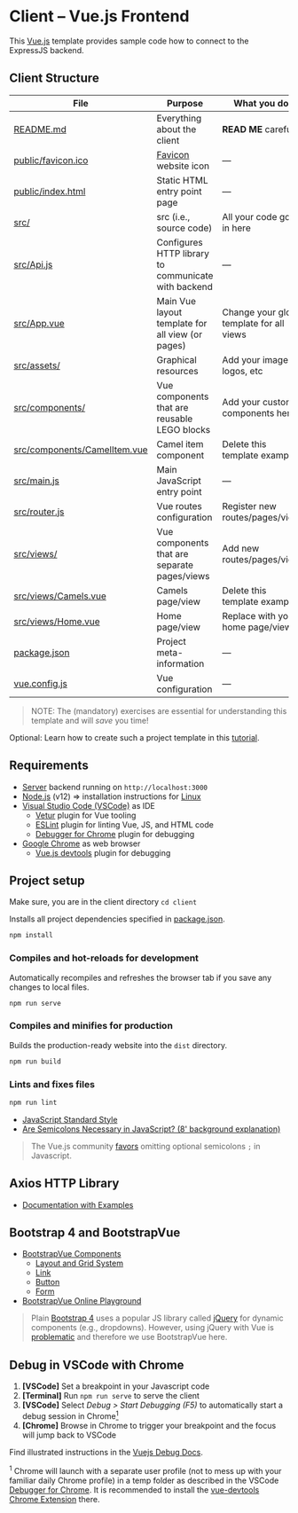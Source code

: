 # Client – Vue.js Frontend

This [Vue.js](https://vuejs.org/) template provides sample code how to connect to the ExpressJS backend.

## Client Structure

| File        | Purpose           | What you do?  |
| ------------- | ------------- | ----- |
| [README.md](./README.md) | Everything about the client | **READ ME** carefully! |
| [public/favicon.ico](public/favicon.ico) | [Favicon](https://en.wikipedia.org/wiki/Favicon) website icon | — |
| [public/index.html](public/index.html) | Static HTML entry point page | — |
| [src/](src/) | src (i.e., source code) | All your code goes in here |
| [src/Api.js](src/Api.js) | Configures HTTP library to communicate with backend | — |
| [src/App.vue](src/App.vue) | Main Vue layout template for all view (or pages) | Change your global template for all views |
| [src/assets/](src/assets/) | Graphical resources | Add your images, logos, etc |
| [src/components/](src/components) | Vue components that are reusable LEGO blocks | Add your custom components here |
| [src/components/CamelItem.vue](src/components/CamelItem.vue) | Camel item component | Delete this template example |
| [src/main.js](src/main.js) | Main JavaScript entry point | — |
| [src/router.js](src/router.js) | Vue routes configuration | Register new routes/pages/views |
| [src/views/](src/views) | Vue components that are separate pages/views | Add new routes/pages/views |
| [src/views/Camels.vue](src/views/Camels.vue) | Camels page/view | Delete this template example |
| [src/views/Home.vue](src/views/Home.vue) | Home page/view | Replace with your home page/view |
| [package.json](package.json) | Project meta-information | —|
| [vue.config.js](vue.config.js) | Vue configuration | — |

> NOTE: The (mandatory) exercises are essential for understanding this template and will *save* you time!

Optional: Learn how to create such a project template in this [tutorial](https://www.vuemastery.com/courses/real-world-vue-js/vue-cli).

## Requirements

* [Server](../server/README.md) backend running on `http://localhost:3000`
* [Node.js](https://nodejs.org/en/download/) (v12) => installation instructions for [Linux](https://github.com/nodesource/distributions)
* [Visual Studio Code (VSCode)](https://code.visualstudio.com/) as IDE
  * [Vetur](https://marketplace.visualstudio.com/items?itemName=octref.vetur) plugin for Vue tooling
  * [ESLint](https://marketplace.visualstudio.com/items?itemName=dbaeumer.vscode-eslint) plugin for linting Vue, JS, and HTML code
  * [Debugger for Chrome](https://marketplace.visualstudio.com/items?itemName=msjsdiag.debugger-for-chrome) plugin for debugging
* [Google Chrome](https://www.google.com/chrome/) as web browser
  * [Vue.js devtools](https://chrome.google.com/webstore/detail/vuejs-devtools/nhdogjmejiglipccpnnnanhbledajbpd?hl=en) plugin for debugging

## Project setup

Make sure, you are in the client directory `cd client`

Installs all project dependencies specified in [package.json](./package.json).

```sh
npm install
```

### Compiles and hot-reloads for development

Automatically recompiles and refreshes the browser tab if you save any changes to local files.

```sh
npm run serve
```

### Compiles and minifies for production

Builds the production-ready website into the `dist` directory.

```sh
npm run build
```

### Lints and fixes files

```sh
npm run lint
```

* [JavaScript Standard Style](https://standardjs.com/rules-en.html)
* [Are Semicolons Necessary in JavaScript? (8' background explanation)](https://youtu.be/gsfbh17Ax9I)

> The Vue.js community [favors](https://forum.vuejs.org/t/semicolon-less-code-my-thoughts/4229) omitting optional semicolons `;` in Javascript.

## Axios HTTP Library

* [Documentation with Examples](https://github.com/axios/axios#axios)

## Bootstrap 4 and BootstrapVue

* [BootstrapVue Components](https://bootstrap-vue.js.org/docs/components)
  * [Layout and Grid System](https://bootstrap-vue.js.org/docs/components/layout/)
  * [Link](https://bootstrap-vue.js.org/docs/components/link)
  * [Button](https://bootstrap-vue.js.org/docs/components/button)
  * [Form](https://bootstrap-vue.js.org/docs/components/form)
* [BootstrapVue Online Playground](https://bootstrap-vue.js.org/play/)

> Plain [Bootstrap 4](https://getbootstrap.com/) uses a popular JS library called [jQuery](http://jquery.com/) for dynamic components (e.g., dropdowns). However, using jQuery with Vue is [problematic](https://vuejsdevelopers.com/2017/05/20/vue-js-safely-jquery-plugin/) and therefore we use BootstrapVue here.

## Debug in VSCode with Chrome

1. **[VSCode]** Set a breakpoint in your Javascript code
2. **[Terminal]** Run `npm run serve` to serve the client
3. **[VSCode]** Select *Debug > Start Debugging (F5)* to automatically start a debug session in Chrome[<sup>1</sup>](#1)
4. **[Chrome]** Browse in Chrome to trigger your breakpoint and the focus will jump back to VSCode

Find illustrated instructions in the [Vuejs Debug Docs](https://vuejs.org/v2/cookbook/debugging-in-vscode.html).

<a class="anchor" id="1"><sup>1</sup></a> Chrome will launch with a separate user profile (not to mess up with your familiar daily Chrome profile) in a temp folder as described in the VSCode [Debugger for Chrome](https://marketplace.visualstudio.com/items?itemName=msjsdiag.debugger-for-chrome). It is recommended to install the [vue-devtools](https://github.com/vuejs/vue-devtools) [Chrome Extension](https://chrome.google.com/webstore/detail/vuejs-devtools/nhdogjmejiglipccpnnnanhbledajbpd) there.
